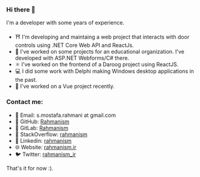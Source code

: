 ### Hi there 👋

I'm a developer with some years of experience.  
- ⛩ I'm developing and maintaing a web project that interacts with door controls using .NET Core Web API and ReactJs.  
- 🔭 I've worked on some projects for an educational organization. I've developed with ASP.NET Webforms/C# there.
- ⚛️ I've worked on the frontend of a Daroog project using ReactJS.  
- 💻 I did some work with Delphi making Windows desktop applications in the past.
- 🌱 I've worked on a Vue project recently.




### Contact me:  
- 📧 Email: s.mostafa.rahmani at gmail.com
- 🐙 GitHub: [Rahmanism](https://github.com/Rahmanism/)
- 💎 GitLab: [Rahmanism](https://gitlab.com/Rahmanism/)
- 📶 StackOverflow: [rahmanism](https://stackoverflow.com/story/rahmanism)
- 🏦 Linkedin: [rahmanism](https://www.linkedin.com/in/rahmanism/)
- 🌐 Website: [rahmanism.ir](https://rahmanism.ir)
- 🐦 Twitter: [rahmanism_ir](https://twitter.com/rahmanism_ir)


That's it for now :).  



<!--
**Rahmanism/Rahmanism** is a ✨ _special_ ✨ repository because its `README.md` (this file) appears on your GitHub profile.

Here are some ideas to get you started:

- 🌱 I’m currently learning ...
- 👯 I’m looking to collaborate on ...
- 🤔 I’m looking for help with ...
- 💬 Ask me about ...
- 📫 How to reach me: ...
- 😄 Pronouns: ...
- ⚡ Fun fact: ...
-->
